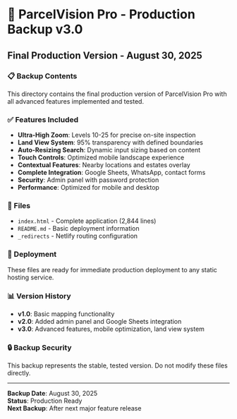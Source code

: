 # 🎯 ParcelVision Pro - Production Backup v3.0
## Final Production Version - August 30, 2025

### 📋 Backup Contents
This directory contains the final production version of ParcelVision Pro with all advanced features implemented and tested.

### ✅ Features Included
- **Ultra-High Zoom**: Levels 10-25 for precise on-site inspection
- **Land View System**: 95% transparency with defined boundaries
- **Auto-Resizing Search**: Dynamic input sizing based on content
- **Touch Controls**: Optimized mobile landscape experience
- **Contextual Features**: Nearby locations and estates overlay
- **Complete Integration**: Google Sheets, WhatsApp, contact forms
- **Security**: Admin panel with password protection
- **Performance**: Optimized for mobile and desktop

### 📁 Files
- `index.html` - Complete application (2,844 lines)
- `README.md` - Basic deployment information
- `_redirects` - Netlify routing configuration

### 🚀 Deployment
These files are ready for immediate production deployment to any static hosting service.

### 📊 Version History
- **v1.0**: Basic mapping functionality
- **v2.0**: Added admin panel and Google Sheets integration
- **v3.0**: Advanced features, mobile optimization, land view system

### 🔒 Backup Security
This backup represents the stable, tested version. Do not modify these files directly.

---
**Backup Date**: August 30, 2025  
**Status**: Production Ready  
**Next Backup**: After next major feature release
